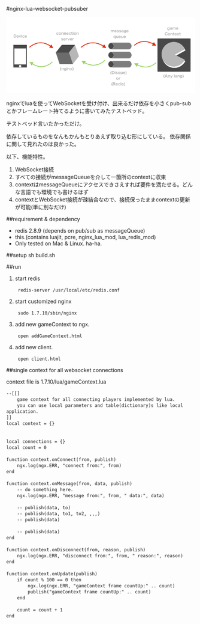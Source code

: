 #nginx-lua-websocket-pubsuber

![SS](/Doc/graph.png)

nginxでluaを使ってWebSocketを受け付け、出来るだけ依存を小さくpub-subとかフレームレート持てるように書いてみたテストベッド。

テストベッド言いたかっただけ。

依存しているものをなんもかんもとりあえず取り込む形にしている。
依存関係に関して見れたのは良かった。

以下、機能特性。

1. WebSocket接続
2. すべての接続がmessageQueueを介して一箇所のcontextに収束
3. contextはmessageQueueにアクセスできさえすれば要件を満たせる。どんな言語でも環境でも書けるはず
4. contextとWebSocket接続が疎結合なので、接続保ったままcontextの更新が可能(単に別なだけ)


##requirement & dependency
* redis 2.8.9 (depends on pub/sub as messageQueue)
* this.(contains luajit, pcre, nginx_lua_mod, lua_redis_mod)
* Only tested on Mac & Linux. ha-ha.
 
 
##setup
	sh build.sh

##run
1. start redis

		redis-server /usr/local/etc/redis.conf

1. start customized nginx
	
		sudo 1.7.10/sbin/nginx
	
1. add new gameContext to ngx.

		open addGameContext.html
	
1. add new client.

		open client.html
	
	

##single context for all websocket connections

context file is 1.7.10/lua/gameContext.lua

	--[[]
		game context for all connecting players implemented by lua.
		you can use local parameters and table(dictionary)s like local application.
	]]
	local context = {}


	local connections = {}
	local count = 0

	function context.onConnect(from, publish)
		ngx.log(ngx.ERR, "connect from:", from)
	end

	function context.onMessage(from, data, publish)
		-- do something here.
		ngx.log(ngx.ERR, "message from:", from, " data:", data)

		-- publish(data, to)
		-- publish(data, to1, to2, ,,,)
		-- publish(data)

		-- publish(data)
	end

	function context.onDisconnect(from, reason, publish)
		ngx.log(ngx.ERR, "disconnect from:", from, " reason:", reason)
	end

	function context.onUpdate(publish)
		if count % 100 == 0 then 
			ngx.log(ngx.ERR, "gameContext frame countUp:" .. count)
			publish("gameContext frame countUp:" .. count)
		end

		count = count + 1
	end

